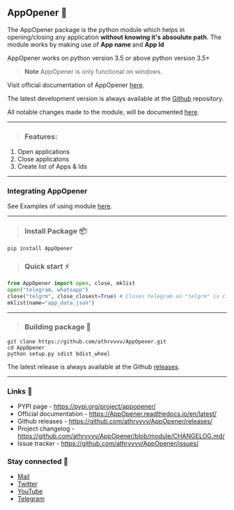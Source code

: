 ## AppOpener 👏

The AppOpener package is the python module which helps in opening/closing any application **without knowing it's absoulute path**. The module works by making use of <b> App name </b> and <b> App Id </b>

AppOpener works on python version 3.5 or above python version 3.5+

> **Note**
> AppOpener is only functional on windows.

Visit official documentation of AppOpener [here](https://AppOpener.readthedocs.io/en/latest/).

The latest development version is always available at the [Github](https://github.com/athrvvvv/AppOpener) repository.

All notable changes made to the module, will be documented [here](https://github.com/athrvvvv/AppOpener/blob/module/CHANGELOG.md).

---

> ### Features:

1. Open applications
2. Close applicatons
3. Create list of Apps & Ids

---

### Integrating AppOpener

See Examples of using module [here](https://github.com/athrvvvv/AppOpener/tree/module/Examples).

---

> ### Install Package 📦

```
pip install AppOpener
```

> ### Quick start ⚡

``` python
from AppOpener import open, close, mklist
open("telegram, whatsapp")
close("telgrm", close_closest=True) # Closes telegram as "telgrm" is closest to "telegram"
mklist(name="app_data.json")
```

---
> ### Building package 🔨

```
git clone https://github.com/athrvvvv/AppOpener.git
cd AppOpener
python setup.py sdist bdist_wheel
```
The latest release is always available at the Github [releases](https://github.com/athrvvvv/AppOpener/releases).

---

### Links 🔗

- PYPI page - https://pypi.org/project/appopener/
- Official documentation - https://AppOpener.readthedocs.io/en/latest/
- Github releases - https://github.com/athrvvvv/AppOpener/releases/
- Project changelog - https://github.com/athrvvvv/AppOpener/blob/module/CHANGELOG.md/
- Issue tracker - https://github.com/athrvvvv/AppOpener/issues/

### Stay connected 🤝

- [Mail](mailto:athrvchaulkar@gmail.com)
- [Twitter](https://twitter.com/athrvvvvv)
- [YouTube](https://www.youtube.com/c/ACUNBOXING2017)
- [Telegram](https://telegram.me/buddy_join)
